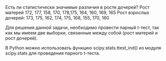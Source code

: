 Есть ли статистически значимые различия в росте дочерей?
Рост матерей 172, 177, 158, 170, 178,175, 164, 160, 169, 165
Рост взрослых дочерей: 173, 175, 162, 174, 175, 168, 155, 170, 160


Для решения данной задачи, необходимо провести парный t-тест, так как мы имеем две выборки, связанные между собой (рост матерей и рост дочерей).

В Python можно использовать функцию scipy.stats.ttest_ind() из модуля scipy.stats для проведения парного t-теста.